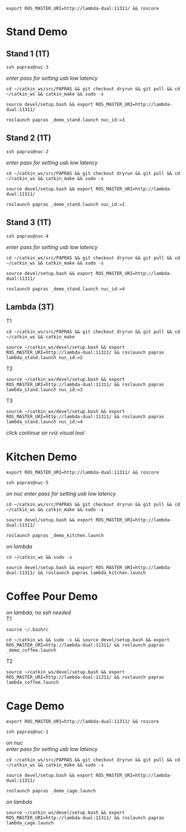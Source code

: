 ```
export ROS_MASTER_URI=http://lambda-dual:11311/ && roscore
```

# Stand Demo

## Stand 1 (1T)
```
ssh papras@nuc-3
```
*enter pass for setting usb low latency*
```
cd ~/catkin_ws/src/PAPRAS && git checkout dryrun && git pull && cd ~/catkin_ws && catkin_make && sudo -s
```
```
source devel/setup.bash && export ROS_MASTER_URI=http://lambda-dual:11311/
```
```
roslaunch papras _demo_stand.launch nuc_id:=3
```

## Stand 2 (1T)
```
ssh papras@nuc-2
```
*enter pass for setting usb low latency*
```
cd ~/catkin_ws/src/PAPRAS && git checkout dryrun && git pull && cd ~/catkin_ws && catkin_make && sudo -s
```
```
source devel/setup.bash && export ROS_MASTER_URI=http://lambda-dual:11311/
```
```
roslaunch papras _demo_stand.launch nuc_id:=2
```

## Stand 3 (1T)
```
ssh papras@nuc-4
```
*enter pass for setting usb low latency*
```
cd ~/catkin_ws/src/PAPRAS && git checkout dryrun && git pull && cd ~/catkin_ws && catkin_make && sudo -s
```
```
source devel/setup.bash && export ROS_MASTER_URI=http://lambda-dual:11311/
```
```
roslaunch papras _demo_stand.launch nuc_id:=4
```

## Lambda (3T)
T1
```
cd ~/catkin_ws/src/PAPRAS && git checkout dryrun && git pull && cd ~/catkin_ws && catkin_make
```
```
source ~/catkin_ws/devel/setup.bash && export ROS_MASTER_URI=http://lambda-dual:11311/ && roslaunch papras lambda_stand.launch nuc_id:=2
```
T2
```
source ~/catkin_ws/devel/setup.bash && export ROS_MASTER_URI=http://lambda-dual:11311/ && roslaunch papras lambda_stand.launch nuc_id:=3
```
T3
```
source ~/catkin_ws/devel/setup.bash && export ROS_MASTER_URI=http://lambda-dual:11311/ && roslaunch papras lambda_stand.launch nuc_id:=4
```

*click continue on rviz visual tool*

# Kitchen Demo
```
export ROS_MASTER_URI=http://lambda-dual:11311/ && roscore
```
```
ssh papras@nuc-5
```
*on nuc*
*enter pass for setting usb low latency*
```
cd ~/catkin_ws/src/PAPRAS && git checkout dryrun && git pull && cd ~/catkin_ws && catkin_make && sudo -s
```
```
source devel/setup.bash && export ROS_MASTER_URI=http://lambda-dual:11311/
```
```
roslaunch papras _demo_kitchen.launch
```

*on lambda*
```
cd ~/catkin_ws && sudo -s
```
```
source devel/setup.bash && export ROS_MASTER_URI=http://lambda-dual:11311/ && roslaunch papras lambda_kitchen.launch
```

# Coffee Pour Demo 
*on lambda, no ssh needed* \
T1
```
source ~/.bashrc
```
```
cd ~/catkin_ws && sudo -s && source devel/setup.bash && export ROS_MASTER_URI=http://lambda-dual:11311/ && roslaunch papras _demo_coffee.launch
```
T2
```
source ~/catkin_ws/devel/setup.bash && export ROS_MASTER_URI=http://lambda-dual:11311/ && roslaunch papras lambda_coffee.launch
```

# Cage Demo 
```
export ROS_MASTER_URI=http://lambda-dual:11311/ && roscore
```
```
ssh papras@nuc-1
```
*on nuc* \
*enter pass for setting usb low latency*
```
cd ~/catkin_ws/src/PAPRAS && git checkout dryrun && git pull && cd ~/catkin_ws && catkin_make && sudo -s
```
```
source devel/setup.bash && export ROS_MASTER_URI=http://lambda-dual:11311/
```
```
roslaunch papras _demo_cage.launch
```

*on lambda*
```
source ~/catkin_ws/devel/setup.bash && export ROS_MASTER_URI=http://lambda-dual:11311/ && roslaunch papras lambda_cage.launch
```
